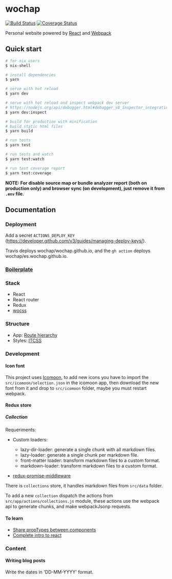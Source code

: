 # wochap

[![Build Status](https://travis-ci.com/wochap/wochap.github.io.svg?branch=dev)](https://travis-ci.com/wochap/wochap.github.io)
[![Coverage Status](https://coveralls.io/repos/github/wochap/wochap.github.io/badge.svg?branch=dev)](https://coveralls.io/github/wochap/wochap.github.io?branch=dev)

Personal website powered by [React](https://facebook.github.io/react/) and [Webpack](https://webpack.github.io/)

## Quick start

```sh
# for nix users
$ nix-shell

# install dependencies
$ yarn

# serve with hot reload
$ yarn dev

# serve with hot reload and inspect webpack dev server
# https://nodejs.org/api/debugger.html#debugger_v8_inspector_integration_for_node_js
$ yarn dev:inspect

# build for production with minification
# build static html files
$ yarn build

# run tests
$ yarn test

# run tests and watch
$ yarn test:watch

# run test coverage report
$ yarn test:coverage
```

**NOTE: For disable source map or bundle analyzer report (both on production only) and browser sync (on development), just remove it from `.env` file.**

## Documentation

### Deployment

Add a secret `ACTIONS_DEPLOY_KEY` (https://developer.github.com/v3/guides/managing-deploy-keys/).

Travis deploys wochap/wochap.github.io, and the `gh action` deploys wochap/es.wochap.github.io.

### [Boilerplate](https://github.com/wochap/webpack-boilerplate#webpack-boilerplate)

### Stack

* React
* React router
* Redux
* [wocss](https://github.com/wocss/wocss)

### Structure

* App: [Route hierarchy](https://gist.github.com/ryanflorence/daafb1e3cb8ad740b346)
* Styles: [ITCSS](https://www.xfive.co/blog/itcss-scalable-maintainable-css-architecture/)

### Development

#### Icon font

This project uses [Icomoon](https://icomoon.io/app), to add new icons you have to import the `src/icomoon/selection.json` in the icomoon app, then download the new font from it and drop to `src/icomoon` folder, maybe you must restart webpack.

#### Redux store

##### Collection

Requeriments:

* Custom loaders:
  - lazy-dir-loader: generate a single chunk with all markdown files.
  - lazy-loader: generate a single chunk per markdown file.
  - front-matter loader: transform markdown files to a custom format.
  - markdown-loader: transform markdown files to a custom format.

* [redux-promise-middleware](https://github.com/pburtchaell/redux-promise-middleware)

There is `collections` store, it handles markdown files from `src/data` folder.

To add a new `collection` dispatch the actions from `src/app/actions/collections.js` module, these actions use the webpack api to generate chunks, and make webpackJsonp requests.

#### To learn

* [Share propTypes between components](http://stackoverflow.com/questions/30265327/react-js-and-proptypes-repetition-across-shared-components)
* [Complete intro to react](https://btholt.github.io/complete-intro-to-react/)

### Content

#### Writing blog posts

Write the dates in 'DD-MM-YYYY' format.

